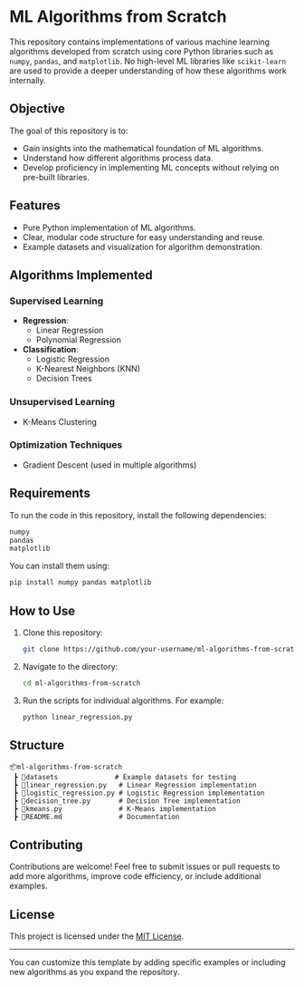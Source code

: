 

# ML Algorithms from Scratch  

This repository contains implementations of various machine learning algorithms developed from scratch using core Python libraries such as `numpy`, `pandas`, and `matplotlib`. No high-level ML libraries like `scikit-learn` are used to provide a deeper understanding of how these algorithms work internally.  

## Objective  
The goal of this repository is to:  
- Gain insights into the mathematical foundation of ML algorithms.  
- Understand how different algorithms process data.  
- Develop proficiency in implementing ML concepts without relying on pre-built libraries.  

## Features  
- Pure Python implementation of ML algorithms.  
- Clear, modular code structure for easy understanding and reuse.  
- Example datasets and visualization for algorithm demonstration.  

## Algorithms Implemented  
### Supervised Learning  
- **Regression**:  
  - Linear Regression  
  - Polynomial Regression  
- **Classification**:  
  - Logistic Regression  
  - K-Nearest Neighbors (KNN)  
  - Decision Trees  

### Unsupervised Learning  
- K-Means Clustering  

### Optimization Techniques  
- Gradient Descent (used in multiple algorithms)  

## Requirements  
To run the code in this repository, install the following dependencies:  
```bash  
numpy  
pandas  
matplotlib  
```  
You can install them using:  
```bash  
pip install numpy pandas matplotlib  
```  

## How to Use  
1. Clone this repository:  
   ```bash  
   git clone https://github.com/your-username/ml-algorithms-from-scratch.git  
   ```  
2. Navigate to the directory:  
   ```bash  
   cd ml-algorithms-from-scratch  
   ```  
3. Run the scripts for individual algorithms. For example:  
   ```bash  
   python linear_regression.py  
   ```  

## Structure  
```  
📦ml-algorithms-from-scratch  
 ┣ 📂datasets              # Example datasets for testing  
 ┣ 📜linear_regression.py   # Linear Regression implementation  
 ┣ 📜logistic_regression.py # Logistic Regression implementation  
 ┣ 📜decision_tree.py       # Decision Tree implementation  
 ┣ 📜kmeans.py              # K-Means implementation  
 ┣ 📜README.md              # Documentation  
```  

## Contributing  
Contributions are welcome! Feel free to submit issues or pull requests to add more algorithms, improve code efficiency, or include additional examples.  

## License  
This project is licensed under the [MIT License](LICENSE).  

---  

You can customize this template by adding specific examples or including new algorithms as you expand the repository.
